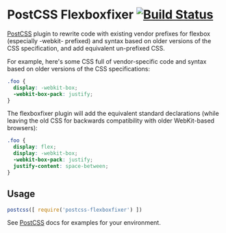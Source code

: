 # PostCSS Flexboxfixer [![Build Status][ci-img]][ci]

[PostCSS] plugin to rewrite code with existing vendor prefixes for flexbox (especially -webkit- prefixed) and syntax based on older versions of the CSS specification, and add equivalent un-prefixed CSS.

[PostCSS]: https://github.com/postcss/postcss
[ci-img]:  https://travis-ci.org/hallvors/postcss-flexboxfixer.svg
[ci]:      https://travis-ci.org/hallvors/postcss-flexboxfixer

For example, here's some CSS full of vendor-specific code and syntax based on older versions of the CSS specifications:

```css
.foo {
  display: -webkit-box;
  -webkit-box-pack: justify;
}
```

The flexboxfixer plugin will add the equivalent standard declarations (while leaving the old CSS for backwards compatibility with older WebKit-based browsers):

```css
.foo {
  display: flex;
  display: -webkit-box;
  -webkit-box-pack: justify;
  justify-content: space-between;
}
```

## Usage

```js
postcss([ require('postcss-flexboxfixer') ])
```

See [PostCSS] docs for examples for your environment.
